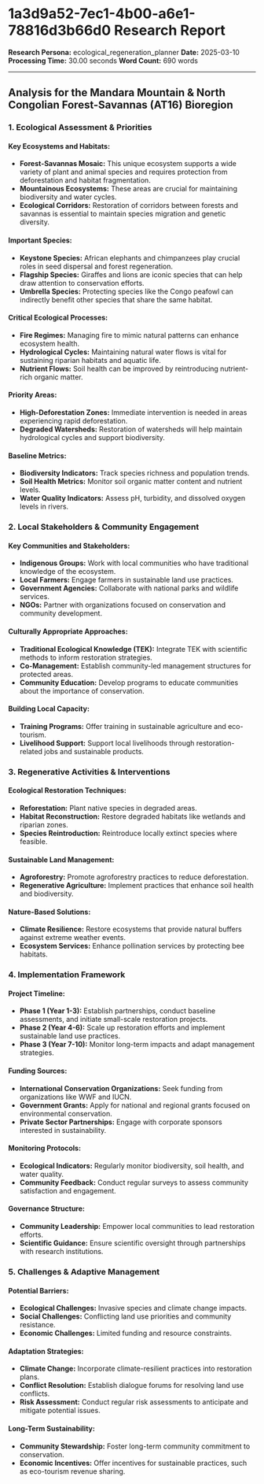 # 1a3d9a52-7ec1-4b00-a6e1-78816d3b66d0 Research Report

**Research Persona:** ecological_regeneration_planner
**Date:** 2025-03-10
**Processing Time:** 30.00 seconds
**Word Count:** 690 words

---

## Analysis for the Mandara Mountain & North Congolian Forest-Savannas (AT16) Bioregion

### 1. Ecological Assessment & Priorities

#### Key Ecosystems and Habitats:
- **Forest-Savannas Mosaic:** This unique ecosystem supports a wide variety of plant and animal species and requires protection from deforestation and habitat fragmentation.
- **Mountainous Ecosystems:** These areas are crucial for maintaining biodiversity and water cycles.
- **Ecological Corridors:** Restoration of corridors between forests and savannas is essential to maintain species migration and genetic diversity.

#### Important Species:
- **Keystone Species:** African elephants and chimpanzees play crucial roles in seed dispersal and forest regeneration.
- **Flagship Species:** Giraffes and lions are iconic species that can help draw attention to conservation efforts.
- **Umbrella Species:** Protecting species like the Congo peafowl can indirectly benefit other species that share the same habitat.

#### Critical Ecological Processes:
- **Fire Regimes:** Managing fire to mimic natural patterns can enhance ecosystem health.
- **Hydrological Cycles:** Maintaining natural water flows is vital for sustaining riparian habitats and aquatic life.
- **Nutrient Flows:** Soil health can be improved by reintroducing nutrient-rich organic matter.

#### Priority Areas:
- **High-Deforestation Zones:** Immediate intervention is needed in areas experiencing rapid deforestation.
- **Degraded Watersheds:** Restoration of watersheds will help maintain hydrological cycles and support biodiversity.

#### Baseline Metrics:
- **Biodiversity Indicators:** Track species richness and population trends.
- **Soil Health Metrics:** Monitor soil organic matter content and nutrient levels.
- **Water Quality Indicators:** Assess pH, turbidity, and dissolved oxygen levels in rivers.

### 2. Local Stakeholders & Community Engagement

#### Key Communities and Stakeholders:
- **Indigenous Groups:** Work with local communities who have traditional knowledge of the ecosystem.
- **Local Farmers:** Engage farmers in sustainable land use practices.
- **Government Agencies:** Collaborate with national parks and wildlife services.
- **NGOs:** Partner with organizations focused on conservation and community development.

#### Culturally Appropriate Approaches:
- **Traditional Ecological Knowledge (TEK):** Integrate TEK with scientific methods to inform restoration strategies.
- **Co-Management:** Establish community-led management structures for protected areas.
- **Community Education:** Develop programs to educate communities about the importance of conservation.

#### Building Local Capacity:
- **Training Programs:** Offer training in sustainable agriculture and eco-tourism.
- **Livelihood Support:** Support local livelihoods through restoration-related jobs and sustainable products.

### 3. Regenerative Activities & Interventions

#### Ecological Restoration Techniques:
- **Reforestation:** Plant native species in degraded areas.
- **Habitat Reconstruction:** Restore degraded habitats like wetlands and riparian zones.
- **Species Reintroduction:** Reintroduce locally extinct species where feasible.

#### Sustainable Land Management:
- **Agroforestry:** Promote agroforestry practices to reduce deforestation.
- **Regenerative Agriculture:** Implement practices that enhance soil health and biodiversity.

#### Nature-Based Solutions:
- **Climate Resilience:** Restore ecosystems that provide natural buffers against extreme weather events.
- **Ecosystem Services:** Enhance pollination services by protecting bee habitats.

### 4. Implementation Framework

#### Project Timeline:
- **Phase 1 (Year 1-3):** Establish partnerships, conduct baseline assessments, and initiate small-scale restoration projects.
- **Phase 2 (Year 4-6):** Scale up restoration efforts and implement sustainable land use practices.
- **Phase 3 (Year 7-10):** Monitor long-term impacts and adapt management strategies.

#### Funding Sources:
- **International Conservation Organizations:** Seek funding from organizations like WWF and IUCN.
- **Government Grants:** Apply for national and regional grants focused on environmental conservation.
- **Private Sector Partnerships:** Engage with corporate sponsors interested in sustainability.

#### Monitoring Protocols:
- **Ecological Indicators:** Regularly monitor biodiversity, soil health, and water quality.
- **Community Feedback:** Conduct regular surveys to assess community satisfaction and engagement.

#### Governance Structure:
- **Community Leadership:** Empower local communities to lead restoration efforts.
- **Scientific Guidance:** Ensure scientific oversight through partnerships with research institutions.

### 5. Challenges & Adaptive Management

#### Potential Barriers:
- **Ecological Challenges:** Invasive species and climate change impacts.
- **Social Challenges:** Conflicting land use priorities and community resistance.
- **Economic Challenges:** Limited funding and resource constraints.

#### Adaptation Strategies:
- **Climate Change:** Incorporate climate-resilient practices into restoration plans.
- **Conflict Resolution:** Establish dialogue forums for resolving land use conflicts.
- **Risk Assessment:** Conduct regular risk assessments to anticipate and mitigate potential issues.

#### Long-Term Sustainability:
- **Community Stewardship:** Foster long-term community commitment to conservation.
- **Economic Incentives:** Offer incentives for sustainable practices, such as eco-tourism revenue sharing.